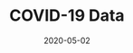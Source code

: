 ---
title: COVID-19 Data
projectLink: https://covid19.sznm.dev
repoLink: https://github.com/sozonome/covid-19-data
description: Monitor covid-19 stats.
date: "2020-05-02"
icon: "/app_icons/covid-19-data.svg"
thumbnail: "/app_preview/covid19.png"
thumbnailDark: "/app_preview/covid19-dark.png"
featured: true
sznmApps: true
stacks:
  - nextjs
  - chakra-ui
---